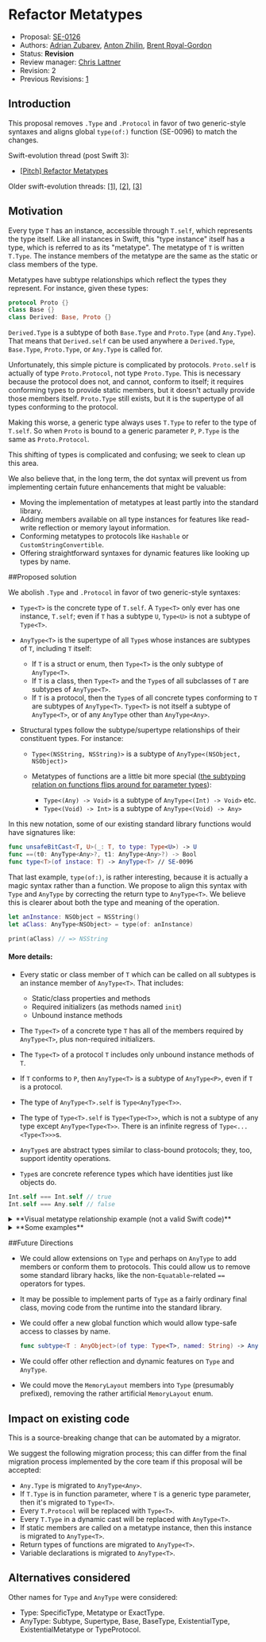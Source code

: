 # Refactor Metatypes

* Proposal: [SE-0126](0126-refactor-metatypes-repurpose-t-dot-self-and-mirror.md)
* Authors: [Adrian Zubarev](https://github.com/DevAndArtist), [Anton Zhilin](https://github.com/Anton3), [Brent Royal-Gordon](https://github.com/brentdax)
* Status: **Revision**
* Review manager: [Chris Lattner](http://github.com/lattner)
* Revision: 2
* Previous Revisions: [1](https://github.com/apple/swift-evolution/blob/83707b0879c83dcde778f8163f5768212736fdc2/proposals/0126-refactor-metatypes-repurpose-t-dot-self-and-mirror.md)

## Introduction

This proposal removes `.Type` and `.Protocol` in favor of two generic-style syntaxes and aligns global `type(of:)` function (SE-0096) to match the changes.

Swift-evolution thread (post Swift 3): 

* [\[Pitch\] Refactor Metatypes](https://lists.swift.org/pipermail/swift-evolution/Week-of-Mon-20160926/027341.html)

Older swift-evolution threads: [\[1\]](https://lists.swift.org/pipermail/swift-evolution/Week-of-Mon-20160718/025115.html), [\[2\]](https://lists.swift.org/pipermail/swift-evolution/Week-of-Mon-20160718/024772.html), [\[3\]](https://lists.swift.org/pipermail/swift-evolution/Week-of-Mon-20160704/023818.html)

## Motivation

Every type `T` has an instance, accessible through `T.self`, which represents the type itself. Like all instances in Swift, this "type instance" itself has a type, which is referred to as its "metatype". The metatype of `T` is written `T.Type`. The instance members of the metatype are the same as the static or class members of the type.

Metatypes have subtype relationships which reflect the types they represent. For instance, given these types:

```swift
protocol Proto {}
class Base {}
class Derived: Base, Proto {}
```

`Derived.Type` is a subtype of both `Base.Type` and `Proto.Type` (and `Any.Type`). That means that `Derived.self` can be used anywhere a `Derived.Type`, `Base.Type`, `Proto.Type`, or `Any.Type` is called for.

Unfortunately, this simple picture is complicated by protocols. `Proto.self` is actually of type `Proto.Protocol`, not type `Proto.Type`. This is necessary because the protocol does not, and cannot, conform to itself; it requires conforming types to provide static members, but it doesn't actually provide those members itself. `Proto.Type` still exists, but it is the supertype of all types conforming to the protocol.

Making this worse, a generic type always uses `T.Type` to refer to the type of `T.self`. So when `Proto` is bound to a generic parameter `P`, `P.Type` is the same as `Proto.Protocol`.

This shifting of types is complicated and confusing; we seek to clean up this area.

We also believe that, in the long term, the dot syntax will prevent us from implementing certain future enhancements that might be valuable:

* Moving the implementation of metatypes at least partly into the standard library.
* Adding members available on all type instances for features like read-write reflection or memory layout information.
* Conforming metatypes to protocols like `Hashable` or `CustomStringConvertible`.
* Offering straightforward syntaxes for dynamic features like looking up types by name.

##Proposed solution

We abolish `.Type` and `.Protocol` in favor of two generic-style syntaxes:

* `Type<T>` is the concrete type of `T.self`. A `Type<T>` only ever has one instance, `T.self`; even if `T` has a subtype `U`, `Type<U>` is not a subtype of `Type<T>`.
 
* `AnyType<T>` is the supertype of all `Type`s whose instances are subtypes of `T`, including `T` itself:
  * If `T` is a struct or enum, then `Type<T>` is the only subtype of `AnyType<T>`.
  * If `T` is a class, then `Type<T>` and the `Type`s of all subclasses of `T` are subtypes of `AnyType<T>`.
  * If `T` is a protocol, then the `Type`s of all concrete types conforming to `T` are subtypes of `AnyType<T>`. `Type<T>` is not itself a subtype of `AnyType<T>`, or of any `AnyType` other than `AnyType<Any>`.

* Structural types follow the subtype/supertype relationships of their constituent types. For instance:
  * `Type<(NSString, NSString)>` is a subtype of `AnyType<(NSObject, NSObject)>`
  * Metatypes of functions are a little bit more special ([the subtyping relation on functions flips around for parameter types](https://en.wikipedia.org/wiki/Covariance_and_contravariance_(computer_science))):
  
    * `Type<(Any) -> Void>` is a subtype of `AnyType<(Int) -> Void>` etc.
    * `Type<(Void) -> Int>` is a subtype of `AnyType<(Void) -> Any>`

In this new notation, some of our existing standard library functions would have signatures like:

```swift
func unsafeBitCast<T, U>(_: T, to type: Type<U>) -> U
func ==(t0: AnyType<Any>?, t1: AnyType<Any>?) -> Bool
func type<T>(of instace: T) -> AnyType<T> // SE-0096
```

That last example, `type(of:)`, is rather interesting, because it is actually a magic syntax rather than a function. We propose to align this syntax with `Type` and `AnyType` by correcting the return type to `AnyType<T>`. We believe this is clearer about both the type and meaning of the operation.

```swift
let anInstance: NSObject = NSString()
let aClass: AnyType<NSObject> = type(of: anInstance)

print(aClass) // => NSString
```

#### More details:
* Every static or class member of `T` which can be called on all subtypes is an instance member of `AnyType<T>`. That includes:

  * Static/class properties and methods
  * Required initializers (as methods named `init`)
  * Unbound instance methods

* The `Type<T>` of a concrete type `T` has all of the members required by `AnyType<T>`, plus non-required initializers.

* The `Type<T>` of a protocol `T` includes only unbound instance methods of `T`.

* If `T` conforms to `P`, then `AnyType<T>` is a subtype of `AnyType<P>`, even if `T` is a protocol.

* The type of `AnyType<T>.self` is `Type<AnyType<T>>`.
* The type of `Type<T>.self` is `Type<Type<T>>`, which is not a subtype of any type except `AnyType<Type<T>>`. There is an infinite regress of `Type<...<Type<T>>>`s.

* `AnyType`s are abstract types similar to class-bound protocols; they, too, support identity operations. 

* `Type`s are concrete reference types which have identities just like objects do.

 ```swift
 Int.self === Int.self // true
 Int.self === Any.self // false
 ```
 
<details><summary>**Visual metatype relationship example (not a valid Swift code)**</summary>

```swift
protocol Foo { 
  static func foo() 
  func instanceMethodFoo()
}

protocol Boo : Foo { 
  static func foo()
  static func boo() 
  func instanceMethodFoo()
  func instanceMethodBoo()
}

class A : Foo { 
  static func foo() { ... } 
  func instanceMethodFoo() { ... }
}

class B : A, Boo { 
  static func boo() { ... } 
  func instanceMethodBoo() { ... }
}

/// Swift generates metatypes along the lines of:
///
/// Syntax: `meta protocol AnyType<T>` - only metatypes can conform to these meta protocols
/// Syntax: `final meta class Type<T>` - metatype
/// Note: `CapturedType` represents `Self` of `T` in `AnyType<T>`

// For Any:
meta protocol AnyType<Any> : meta class {
  var `self`: Self { get }
}

final meta class Type<Any> : AnyType<Any> {
  var `self`: Type<Any> { ... }
}

// For Foo:
meta protocol AnyType<Foo> : AnyType<Any> {
  var `self`: Self { get }
  func foo()
  func instanceMethodFoo(_ `self`: CapturedType) -> (Void) -> Void
}

final meta class Type<Foo> : AnyType<Any> {
  var `self`: Type<Foo> { ... }
  func instanceMethodFoo(_ `self`: Foo) -> (Void) -> Void { ... }
}

// For Boo:
meta protocol AnyType<Boo> : AnyType<Foo> {
  var `self`: Self { get }
  func boo()
  func instanceMethodBoo(_ `self`: CapturedType) -> (Void) -> Void
}

final meta class Type<Boo> : AnyType<Any> {
  var `self`: Type<Boo> { ... }
  func instanceMethodFoo(_ `self`: Boo) -> (Void) -> Void { ... } 
  func instanceMethodBoo(_ `self`: Boo) -> (Void) -> Void { ... } 
}

// For A:
meta protocol AnyType<A> : AnyType<Foo> {
  var `self`: Self { get }
  func foo()
  func instanceMethodFoo(_ `self`: CapturedType) -> (Void) -> Void
}

final meta class Type<A> : AnyType<A> {
  var `self`: Type<A> { ... }
  func foo() { ... }
  func instanceMethodFoo(_ `self`: A) -> (Void) -> Void { ... }
}

// For B:
meta protocol AnyType<B> : AnyType<A>, AnyType<Boo> {
  var `self`: Self
  func foo()
  func boo()
  func instanceMethodFoo(_ `self`: CapturedType) -> (Void) -> Void
  func instanceMethodBoo(_ `self`: CapturedType) -> (Void) -> Void
}

final meta class Type<B> : AnyType<B> {
  var `self`: Type<B> { ... }
  func foo() { ... }
  func boo() { ... }
  func instanceMethodFoo(_ `self`: B) -> (Void) -> Void { ... }
  func instanceMethodBoo(_ `self`: B) -> (Void) -> Void { ... }
}
```
</details>

<details><summary>**Some examples**</summary>

```swift
// Types:
protocol Foo {}
protocol Boo : Foo {}
class A : Foo {}
class B : A, Boo {}
struct S : Foo {}

// Metatypes:
let a1: Type<A> = A.self           //=> Okay
let p1: Type<Foo> = Foo.self       //=> Okay
let p2: Type<Boo> = C.self         //=> Error -- `C` is not the same as `Foo`

let any_1: AnyType<Any> = A.self   //=> Okay
let any_2: AnyType<Any> = Foo.self //=> Okay

let a_1: AnyType<A> = A.self       //=> Okay
let p_1: AnyType<Foo> = A.self     //=> Okay
let p_2: AnyType<Foo> = Foo.self   //=> Error -- `Type<Foo>` is not a subtype of `AnyType<Foo>`

// Generic functions:
func dynamic<T>(type: AnyType<Any>, `is` _: Type<T>) -> Bool {
  return type is AnyType<T>
}

func dynamic<T>(type: AnyType<Any>, `as` _: Type<T>) -> AnyType<T>? {
  return type as? AnyType<T>
}

let s1: Type<S> = S.self

dynamic(type: s1, is: Foo.self)    //=> true
dynamic(type: s1, as: Foo.self)    //=> an `Optional<AnyType<Foo>>`
```
</details>

##Future Directions

* We could allow extensions on `Type` and perhaps on `AnyType` to add members or conform them to protocols. This could allow us to remove some standard library hacks, like the non-`Equatable`-related `==` operators for types.

* It may be possible to implement parts of `Type` as a fairly ordinary final class, moving code from the runtime into the standard library.

* We could offer a new global function which would allow type-safe access to classes by name.

	```swift
	func subtype<T : AnyObject>(of type: Type<T>, named: String) -> AnyType<T>? { ... }
	```

* We could offer other reflection and dynamic features on `Type` and `AnyType`.

* We could move the `MemoryLayout` members into `Type` (presumably prefixed), removing the rather artificial `MemoryLayout` enum.

## Impact on existing code

This is a source-breaking change that can be automated by a migrator. 

We suggest the following migration process; this can differ from the final migration process implemented by the core team if this proposal will be accepted:

* `Any.Type` is migrated to `AnyType<Any>`.
* If `T.Type` is in function parameter, where `T` is a generic type parameter, then it's migrated to `Type<T>`.
* Every `T.Protocol` will be replaced with `Type<T>`.
* Every `T.Type` in a dynamic cast will be replaced with `AnyType<T>`.
* If static members are called on a metatype instance, then this instance is migrated to `AnyType<T>`.
* Return types of functions are migrated to `AnyType<T>`.
* Variable declarations is migrated to `AnyType<T>`.

## Alternatives considered

Other names for `Type` and `AnyType` were considered:

* Type: SpecificType, Metatype or ExactType.
* AnyType: Subtype, Supertype, Base, BaseType, ExistentialType, ExistentialMetatype or TypeProtocol.
